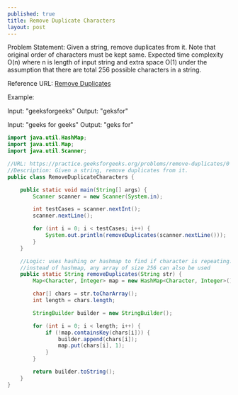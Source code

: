 ```yaml
---
published: true
title: Remove Duplicate Characters
layout: post
---
```

Problem Statement:
Given a string, remove duplicates from it. Note that original order of characters must be kept same.  Expected time complexity O(n) where n is length of input string and extra space O(1) under the assumption that there are total 256 possible characters in a string.

Reference URL: [Remove Duplicates](https://practice.geeksforgeeks.org/problems/remove-duplicates/0)

Example:

Input: "geeksforgeeks" Output: "geksfor"

Input: "geeks for geeks" Output: "geks for"

~~~ java
import java.util.HashMap;
import java.util.Map;
import java.util.Scanner;

//URL: https://practice.geeksforgeeks.org/problems/remove-duplicates/0
//Description: Given a string, remove duplicates from it.
public class RemoveDuplicateCharacters {

    public static void main(String[] args) {
        Scanner scanner = new Scanner(System.in);

        int testCases = scanner.nextInt();
        scanner.nextLine();

        for (int i = 0; i < testCases; i++) {
            System.out.println(removeDuplicates(scanner.nextLine()));
        }
    }

    //Logic: uses hashing or hashmap to find if character is repeating.
    //instead of hashmap, any array of size 256 can also be used
    public static String removeDuplicates(String str) {
        Map<Character, Integer> map = new HashMap<Character, Integer>();

        char[] chars = str.toCharArray();
        int length = chars.length;

        StringBuilder builder = new StringBuilder();

        for (int i = 0; i < length; i++) {
            if (!map.containsKey(chars[i])) {
                builder.append(chars[i]);
                map.put(chars[i], 1);
            }
        }

        return builder.toString();
    }
}
~~~
